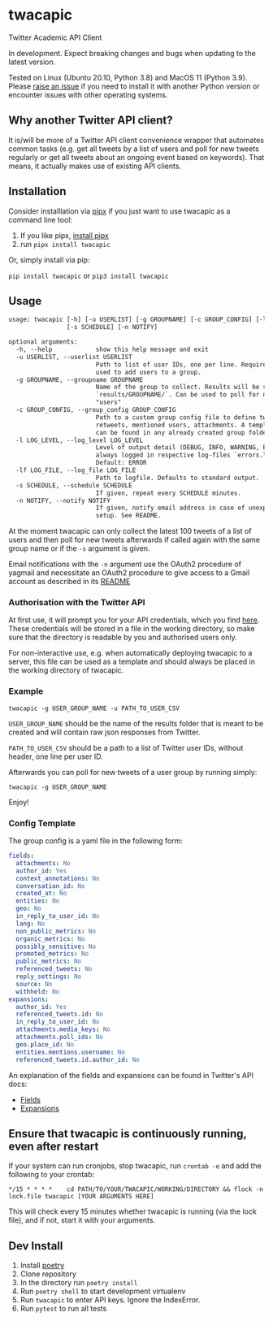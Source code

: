 # twacapic

Twitter Academic API Client

In development. Expect breaking changes and bugs when updating to the latest version.

Tested on Linux (Ubuntu 20.10, Python 3.8) and MacOS 11 (Python 3.9). Please [raise an issue](https://github.com/Leibniz-HBI/twacapic/issues) if you need to install it with another Python version or encounter issues with other operating systems.

## Why another Twitter API client?

It is/will be more of a Twitter API client convenience wrapper that automates common tasks (e.g. get all tweets by a list of users and poll for new tweets regularly or get all tweets about an ongoing event based on keywords). That means, it actually makes use of existing API clients.

## Installation

Consider installlation via [pipx](https://pipxproject.github.io/pipx/) if you just want to use twacapic as a command line tool:

1. If you like pipx, [install pipx](https://pipxproject.github.io/pipx/installation/)
2. run `pipx install twacapic`

Or, simply install via pip:

`pip install twacapic` or `pip3 install twacapic`

## Usage

```txt
usage: twacapic [-h] [-u USERLIST] [-g GROUPNAME] [-c GROUP_CONFIG] [-l LOG_LEVEL] [-lf LOG_FILE]
                [-s SCHEDULE] [-n NOTIFY]

optional arguments:
  -h, --help            show this help message and exit
  -u USERLIST, --userlist USERLIST
                        Path to list of user IDs, one per line. Required for first run only. Can be
                        used to add users to a group.
  -g GROUPNAME, --groupname GROUPNAME
                        Name of the group to collect. Results will be saved in folder
                        `results/GROUPNAME/`. Can be used to poll for new tweets of a group. Default:
                        "users"
  -c GROUP_CONFIG, --group_config GROUP_CONFIG
                        Path to a custom group config file to define tweet data to be retrieved, e.g.
                        retweets, mentioned users, attachments. A template named `group_config.yaml`
                        can be found in any already created group folder.
  -l LOG_LEVEL, --log_level LOG_LEVEL
                        Level of output detail (DEBUG, INFO, WARNING, ERROR). Warnings and Errors are
                        always logged in respective log-files `errors.log` and `warnings.log`.
                        Default: ERROR
  -lf LOG_FILE, --log_file LOG_FILE
                        Path to logfile. Defaults to standard output.
  -s SCHEDULE, --schedule SCHEDULE
                        If given, repeat every SCHEDULE minutes.
  -n NOTIFY, --notify NOTIFY
                        If given, notify email address in case of unexpected errors. Needs further
                        setup. See README.
```

At the moment twacapic can only collect the latest 100 tweets of a list of users and then poll for new tweets afterwards if called again with the same group name or if the `-s` argument is given.

Email notifications with the `-n` argument use the OAuth2 procedure of yagmail and necessitate an OAuth2 procedure to give access to a Gmail account as described in  its [README](https://github.com/kootenpv/yagmail#oauth2)

### Authorisation with the Twitter API

At first use, it will prompt you for your API credentials, which you find [here](https://developer.twitter.com/en/portal/projects-and-apps). These credentials will be stored in a file in the working directory, so make sure that the directory is readable by you and authorised users only.

For non-interactive use, e.g. when automatically deploying twacapic to a server, this file can be used as a template and should always be placed in the working directory of twacapic.

### Example

`twacapic -g USER_GROUP_NAME -u PATH_TO_USER_CSV`

`USER_GROUP_NAME` should be the name of the results folder that is meant to be created and will contain raw json responses from Twitter.

`PATH_TO_USER_CSV` should be a path to a list of Twitter user IDs, without header, one line per user ID.

Afterwards you can poll for new tweets of a user group by running simply:

`twacapic -g USER_GROUP_NAME`

Enjoy!

### Config Template

The group config is a yaml file in the following form:

```yaml
fields:
  attachments: No
  author_id: Yes
  context_annotations: No
  conversation_id: No
  created_at: No
  entities: No
  geo: No
  in_reply_to_user_id: No
  lang: No
  non_public_metrics: No
  organic_metrics: No
  possibly_sensitive: No
  promoted_metrics: No
  public_metrics: No
  referenced_tweets: No
  reply_settings: No
  source: No
  withheld: No
expansions:
  author_id: Yes
  referenced_tweets.id: No
  in_reply_to_user_id: No
  attachments.media_keys: No
  attachments.poll_ids: No
  geo.place_id: No
  entities.mentions.username: No
  referenced_tweets.id.author_id: No
```

An explanation of the fields and expansions can be found in Twitter's API docs:

- [Fields](https://developer.twitter.com/en/docs/twitter-api/fields)
- [Expansions](https://developer.twitter.com/en/docs/twitter-api/expansions)

## Ensure that twacapic is continuously running, even after restart

If your system can run cronjobs, stop twacapic, run `crontab -e` and add the following to your crontab:

```cron
*/15 * * * *    cd PATH/TO/YOUR/TWACAPIC/WORKING/DIRECTORY && flock -n lock.file twacapic [YOUR ARGUMENTS HERE]
```

This will check every 15 minutes whether twacapic is running (via the lock file), and if not, start it with your arguments.

## Dev Install

1. Install [poetry](https://python-poetry.org/docs/#installation)
2. Clone repository
3. In the directory run `poetry install`
4. Run `poetry shell` to start development virtualenv
5. Run `twacapic` to enter API keys. Ignore the IndexError.
6. Run `pytest` to run all tests
